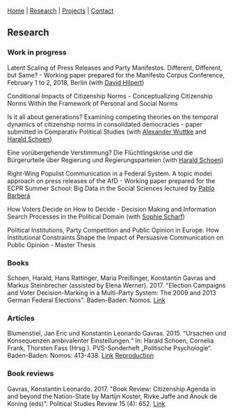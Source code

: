 [Home](https://kostagav.github.io/) | [Research](https://kostagav.github.io/research) | [Projects](https://kostagav.github.io/projects) | [Contact](https://kostagav.github.io/contact)

## Research

### Work in progress

Latent Scaling of Press Releases and Party Manifestos. Different, Different, but Same? - Working paper prepared for the Manifesto Corpus Conference, February 1 to 2, 2018, Berlin (with [David Hilpert](http://reforms.uni-mannheim.de/Members/researchers/hilpert/))

Conditional Impacts of Citizenship Norms - Conceptualizing Citizenship Norms Within the Framework of Personal and Social Norms

Is it all about generations? Examining competing theories on the temporal dynamics of citizenship norms in consolidated democracies - paper submitted in Comparativ Political Studies (with [Alexander Wuttke](http://www.alexander-wuttke.de/) and [Harald Schoen](http://lspwpp.sowi.uni-mannheim.de/team/lehrstuhlinhaber/))

Eine vorübergehende Verstimmung? Die Flüchtlingskrise und die Bürgerurteile über Regierung und Regierungsparteien (with [Harald Schoen](http://lspwpp.sowi.uni-mannheim.de/team/lehrstuhlinhaber/))

Right-Wing Populist Communication in a Federal System. A topic model approach on press releases of the AfD - Working paper prepared for the ECPR Summer School: Big Data in the Social Sciences lectured by [Pablo Barberá](http://pablobarbera.com/)

How Voters Decide on How to Decide - Decision Making and Information Search Processes in the Political Domain (with [Sophie Scharf](http://cognition.uni-mannheim.de/mitarbeiter/m_sc_sophie_scharf/))

Political Institutions, Party Competition and Public Opinion in Europe. How Institutional Constraints Shape the Impact of Persuasive Communication on Public Opinion - Master Thesis

### Books

Schoen, Harald, Hans Rattinger, Maria Preißinger, Konstantin Gavras and  Markus  Steinbrecher (assisted by Elena Werner). 2017. "Election Campaigns and Voter Decision-Marking in a Multi-Party System: The 2009 and 2013 German Federal Elections". Baden-Baden: Nomos. [Link](https://www.nomos-elibrary.de/10.5771/9783845254418-418/ursachen-und-konsequenzen-ambivalenter-einstellungen)

### Articles

Blumenstiel, Jan Eric und Konstantin Leonardo Gavras. 2015. “Ursachen und Konsequenzen ambivalenter Einstellungen.“ In: Harald Schoen, Cornelia Frank, Thorsten Fass (Hrsg.). PVS-Sonderheft „Politische Psychologie“. Baden-Baden: Nomos: 413-438. [Link](https://www.nomos-elibrary.de/10.5771/9783845273228/election-campaigns-and-voter-decision-making-in-a-multi-party-system) [Reproduction](http://lspwpp.sowi.uni-mannheim.de/team/lehrstuhlinhaber/Monographien/Reproduction.zip)

### Book reviews

Gavras, Konstantin Leonardo. 2017. "Book Review: Citizenship Agenda in and beyond the Nation-State by Martijn Koster, Rivke Jaffe and Anouk de Koning (eds)". Political Studies Review 15 (4): 652. [Link](http://journals.sagepub.com/doi/abs/10.1177/1478929917720411)
